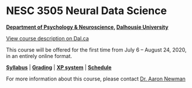 # NESC 3505 Neural Data Science

**[Department of Psychology & Neuroscience](https://dal.ca/psychandneuro), [Dalhousie University](https://dal.ca)**

<a href="http://academiccalendar.dal.ca/Catalog/ViewCatalog.aspx?pageid=viewcatalog&entitytype=CID&entitycode=NESC+3505">View course description on Dal.ca</a>

This course will be offered for the first time from July 6 – August 24, 2020, in an entirely online format.

[**Syllabus**](syllabus.md) \| [**Grading**](https://dalpsychneuro.github.io/NESC_3505/syllabus#grading) \| [**XP system**]() \| [**Schedule**](schedule.md)

For more information about this course, please contact [Dr. Aaron Newman](mailto:Aaron.Newman@dal.ca?subject=NESC%203505)
